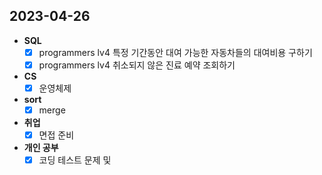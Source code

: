 ## 2023-04-26

+ **SQL**
  + [x] programmers lv4 특정 기간동안 대여 가능한 자동차들의 대여비용 구하기
  + [x] programmers lv4 취소되지 않은 진료 예약 조회하기

+ **CS**
  + [x] 운영체제

+ **sort**
  + [x] merge

+ **취업**
  + [x] 면접 준비

+ **개인 공부**
  + [x] 코딩 테스트 문제 및 
